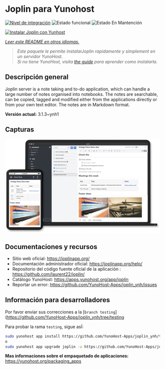 <!--
Este archivo README esta generado automaticamente<https://github.com/YunoHost/apps/tree/master/tools/readme_generator>
No se debe editar a mano.
-->

# Joplin para Yunohost

[![Nivel de integración](https://dash.yunohost.org/integration/joplin.svg)](https://ci-apps.yunohost.org/ci/apps/joplin/) ![Estado funcional](https://ci-apps.yunohost.org/ci/badges/joplin.status.svg) ![Estado En Mantención](https://ci-apps.yunohost.org/ci/badges/joplin.maintain.svg)

[![Instalar Joplin con Yunhost](https://install-app.yunohost.org/install-with-yunohost.svg)](https://install-app.yunohost.org/?app=joplin)

*[Leer este README en otros idiomas.](./ALL_README.md)*

> *Este paquete le permite instalarJoplin rapidamente y simplement en un servidor YunoHost.*  
> *Si no tiene YunoHost, visita [the guide](https://yunohost.org/install) para aprender como instalarla.*

## Descripción general

Joplin server is a note taking and to-do application, which can handle a large number of notes organised into notebooks. The notes are searchable, can be copied, tagged and modified either from the applications directly or from your own text editor. The notes are in Markdown format.

**Versión actual:** 3.1.3~ynh1

## Capturas

![Captura de Joplin](./doc/screenshots/screenshot.png)

## Documentaciones y recursos

- Sitio web oficial: <https://joplinapp.org/>
- Documentación administrador oficial: <https://joplinapp.org/help/>
- Repositorio del código fuente oficial de la aplicación : <https://github.com/laurent22/joplin/>
- Catálogo YunoHost: <https://apps.yunohost.org/app/joplin>
- Reportar un error: <https://github.com/YunoHost-Apps/joplin_ynh/issues>

## Información para desarrolladores

Por favor enviar sus correcciones a la [`branch testing`](https://github.com/YunoHost-Apps/joplin_ynh/tree/testing

Para probar la rama `testing`, sigue asÍ:

```bash
sudo yunohost app install https://github.com/YunoHost-Apps/joplin_ynh/tree/testing --debug
o
sudo yunohost app upgrade joplin -u https://github.com/YunoHost-Apps/joplin_ynh/tree/testing --debug
```

**Mas informaciones sobre el empaquetado de aplicaciones:** <https://yunohost.org/packaging_apps>
